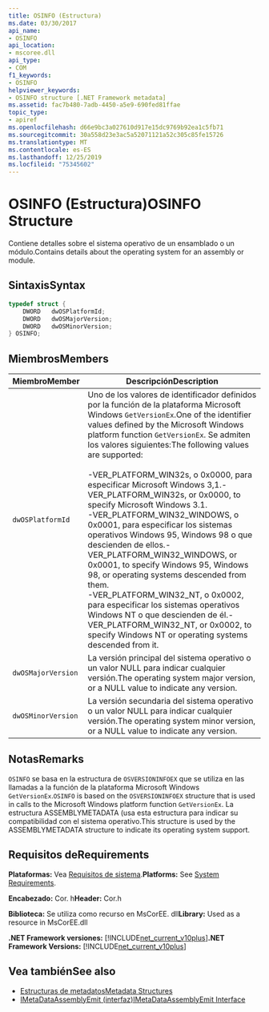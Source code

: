 ```yaml
---
title: OSINFO (Estructura)
ms.date: 03/30/2017
api_name:
- OSINFO
api_location:
- mscoree.dll
api_type:
- COM
f1_keywords:
- OSINFO
helpviewer_keywords:
- OSINFO structure [.NET Framework metadata]
ms.assetid: fac7b480-7adb-4450-a5e9-690fed81ffae
topic_type:
- apiref
ms.openlocfilehash: d66e9bc3a027610d917e15dc9769b92ea1c5fb71
ms.sourcegitcommit: 30a558d23e3ac5a52071121a52c305c85fe15726
ms.translationtype: MT
ms.contentlocale: es-ES
ms.lasthandoff: 12/25/2019
ms.locfileid: "75345602"
---
```

# <a name="osinfo-structure"></a><span data-ttu-id="fa268-102">OSINFO (Estructura)</span><span class="sxs-lookup"><span data-stu-id="fa268-102">OSINFO Structure</span></span>
<span data-ttu-id="fa268-103">Contiene detalles sobre el sistema operativo de un ensamblado o un módulo.</span><span class="sxs-lookup"><span data-stu-id="fa268-103">Contains details about the operating system for an assembly or module.</span></span>  
  
## <a name="syntax"></a><span data-ttu-id="fa268-104">Sintaxis</span><span class="sxs-lookup"><span data-stu-id="fa268-104">Syntax</span></span>  
  
```cpp  
typedef struct {  
    DWORD   dwOSPlatformId;  
    DWORD   dwOSMajorVersion;   
    DWORD   dwOSMinorVersion;   
} OSINFO;  
```  
  
## <a name="members"></a><span data-ttu-id="fa268-105">Miembros</span><span class="sxs-lookup"><span data-stu-id="fa268-105">Members</span></span>  
  
|<span data-ttu-id="fa268-106">Miembro</span><span class="sxs-lookup"><span data-stu-id="fa268-106">Member</span></span>|<span data-ttu-id="fa268-107">Descripción</span><span class="sxs-lookup"><span data-stu-id="fa268-107">Description</span></span>|  
|------------|-----------------|  
|`dwOSPlatformId`|<span data-ttu-id="fa268-108">Uno de los valores de identificador definidos por la función de la plataforma Microsoft Windows `GetVersionEx`.</span><span class="sxs-lookup"><span data-stu-id="fa268-108">One of the identifier values defined by the Microsoft Windows platform function `GetVersionEx`.</span></span> <span data-ttu-id="fa268-109">Se admiten los valores siguientes:</span><span class="sxs-lookup"><span data-stu-id="fa268-109">The following values are supported:</span></span><br /><br /> <span data-ttu-id="fa268-110">-VER_PLATFORM_WIN32s, o 0x0000, para especificar Microsoft Windows 3,1.</span><span class="sxs-lookup"><span data-stu-id="fa268-110">-   VER_PLATFORM_WIN32s, or 0x0000, to specify Microsoft Windows 3.1.</span></span><br /><span data-ttu-id="fa268-111">-VER_PLATFORM_WIN32_WINDOWS, o 0x0001, para especificar los sistemas operativos Windows 95, Windows 98 o que descienden de ellos.</span><span class="sxs-lookup"><span data-stu-id="fa268-111">-   VER_PLATFORM_WIN32_WINDOWS, or 0x0001, to specify Windows 95, Windows 98, or operating systems descended from them.</span></span><br /><span data-ttu-id="fa268-112">-VER_PLATFORM_WIN32_NT, o 0x0002, para especificar los sistemas operativos Windows NT o que descienden de él.</span><span class="sxs-lookup"><span data-stu-id="fa268-112">-   VER_PLATFORM_WIN32_NT, or 0x0002, to specify Windows NT or operating systems descended from it.</span></span>|  
|`dwOSMajorVersion`|<span data-ttu-id="fa268-113">La versión principal del sistema operativo o un valor NULL para indicar cualquier versión.</span><span class="sxs-lookup"><span data-stu-id="fa268-113">The operating system major version, or a NULL value to indicate any version.</span></span>|  
|`dwOSMinorVersion`|<span data-ttu-id="fa268-114">La versión secundaria del sistema operativo o un valor NULL para indicar cualquier versión.</span><span class="sxs-lookup"><span data-stu-id="fa268-114">The operating system minor version, or a NULL value to indicate any version.</span></span>|  
  
## <a name="remarks"></a><span data-ttu-id="fa268-115">Notas</span><span class="sxs-lookup"><span data-stu-id="fa268-115">Remarks</span></span>  
 <span data-ttu-id="fa268-116">`OSINFO` se basa en la estructura de `OSVERSIONINFOEX` que se utiliza en las llamadas a la función de la plataforma Microsoft Windows `GetVersionEx`.</span><span class="sxs-lookup"><span data-stu-id="fa268-116">`OSINFO` is based on the `OSVERSIONINFOEX` structure that is used in calls to the Microsoft Windows platform function `GetVersionEx`.</span></span> <span data-ttu-id="fa268-117">La estructura ASSEMBLYMETADATA (usa esta estructura para indicar su compatibilidad con el sistema operativo.</span><span class="sxs-lookup"><span data-stu-id="fa268-117">This structure is used by the ASSEMBLYMETADATA structure to indicate its operating system support.</span></span>  
  
## <a name="requirements"></a><span data-ttu-id="fa268-118">Requisitos de</span><span class="sxs-lookup"><span data-stu-id="fa268-118">Requirements</span></span>  
 <span data-ttu-id="fa268-119">**Plataformas:** Vea [Requisitos de sistema](../../../../docs/framework/get-started/system-requirements.md).</span><span class="sxs-lookup"><span data-stu-id="fa268-119">**Platforms:** See [System Requirements](../../../../docs/framework/get-started/system-requirements.md).</span></span>  
  
 <span data-ttu-id="fa268-120">**Encabezado:** Cor. h</span><span class="sxs-lookup"><span data-stu-id="fa268-120">**Header:** Cor.h</span></span>  
  
 <span data-ttu-id="fa268-121">**Biblioteca:** Se utiliza como recurso en MsCorEE. dll</span><span class="sxs-lookup"><span data-stu-id="fa268-121">**Library:** Used as a resource in MsCorEE.dll</span></span>  
  
 <span data-ttu-id="fa268-122">**.NET Framework versiones:** [!INCLUDE[net_current_v10plus](../../../../includes/net-current-v10plus-md.md)]</span><span class="sxs-lookup"><span data-stu-id="fa268-122">**.NET Framework Versions:** [!INCLUDE[net_current_v10plus](../../../../includes/net-current-v10plus-md.md)]</span></span>  
  
## <a name="see-also"></a><span data-ttu-id="fa268-123">Vea también</span><span class="sxs-lookup"><span data-stu-id="fa268-123">See also</span></span>

- [<span data-ttu-id="fa268-124">Estructuras de metadatos</span><span class="sxs-lookup"><span data-stu-id="fa268-124">Metadata Structures</span></span>](../../../../docs/framework/unmanaged-api/metadata/metadata-structures.md)
- [<span data-ttu-id="fa268-125">IMetaDataAssemblyEmit (interfaz)</span><span class="sxs-lookup"><span data-stu-id="fa268-125">IMetaDataAssemblyEmit Interface</span></span>](../../../../docs/framework/unmanaged-api/metadata/imetadataassemblyemit-interface.md)
